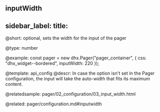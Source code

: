 inputWidth
---
sidebar_label: 
title: 
---          

@short: 
optional, sets the width for the input of the pager




@type: number

@example: 
const pager = new dhx.Pager("pager_container", {
    css: "dhx_widget--bordered",
    inputWidth: 220 
});


@template:	api_config
@descr: 
In case the option isn't set in the Pager configuration, the input will take the auto-width that fits its maximum content.

@relatedsample:
pager/02_configuration/03_input_width.html

@related: pager/configuration.md#inputwidth 




